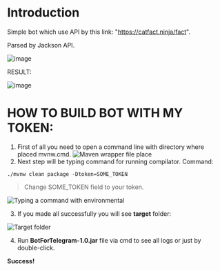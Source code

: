 # Introduction
Simple bot which use API by this link: "https://catfact.ninja/fact".


Parsed by Jackson API.

![image](https://user-images.githubusercontent.com/53124211/211027072-fd9c6868-65d7-429a-b301-4d59eefc1099.png)


RESULT:

![image](https://user-images.githubusercontent.com/53124211/211027098-c4f80937-fdf6-44d6-b892-ba3dd11f8678.png)


# HOW TO BUILD BOT WITH MY TOKEN:

1. First of all you need to open a command line with directory where placed mvnw.cmd.
![Maven wrapper file place](https://github.com/Buivol16/TelegramWithAPI/assets/53124211/09d2e039-0ef6-4a0a-b670-8c8b8b8eed8b)
2. Next step will be typing command for running compilator.
Command:
```
./mvnw clean package -Dtoken=SOME_TOKEN
```

> Change SOME_TOKEN field to your token.

![Typing a command with environmental](https://github.com/Buivol16/TelegramWithAPI/assets/53124211/88eac534-0330-4abf-aa5e-e545a02ff8ea)

3. If you made all successfully you will see **target** folder:

![Target folder](https://github.com/Buivol16/TelegramWithAPI/assets/53124211/d9ac3a5c-c86e-4f32-8000-15e6aa7db6a8)

4. Run **BotForTelegram-1.0.jar** file via cmd to see all logs or just by double-click.

**Success!**
